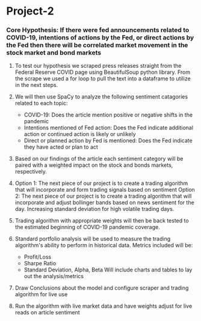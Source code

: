 # Project-2
### Core Hypothesis: If there were fed announcements related to COVID-19, intentions of actions by the Fed, or direct actions by the Fed then there will be correlated market movement in the stock market and bond markets

1) To test our hypothesis we scraped press releases straight from the Federal Reserve COVID page using BeautifulSoup python library. From the scrape we used a for loop to pull the text into a dataframe to utilize in the next steps. 

2) We will then use SpaCy to analyze the following sentiment catagories related to each topic:
    - COVID-19: Does the article mention positive or negative shifts in the pandemic
    - Intentions mentioned of Fed action: Does the Fed indicate additional action or continued action is likely or unlikely
    - Direct or planned action by Fed is mentioned: Does the Fed indicate they have acted or plan to act

3) Based on our findings of the article each sentiment category will be paired with a weighted impact on the stock and bonds markets, respectively.

4) Option 1: The next piece of our project is to create a trading algorithm that will incorporate and form trading signals based on sentiment
Option 2: The next piece of our project is to create a trading algorithm that will incorporate and adjust bollinger bands based on news sentiment for the day. Increasing standard deviation for high volatile trading days.

5) Trading algorithm with appropriate weights will then be back tested to the estimated beginning of COVID-19 pandemic coverage.

6) Standard portfolio analysis will be used to measure the trading algorithm's ability to perform in historical data. Metrics included will be:
    - Profit/Loss
    - Sharpe Ratio
    - Standard Deviation, Alpha, Beta
Will include charts and tables to lay out the analysis/metrics

7) Draw Conclusions about the model and configure scraper and trading algorithm for live use

8) Run the algorithm with live market data and have weights adjust for live reads on article sentiment

